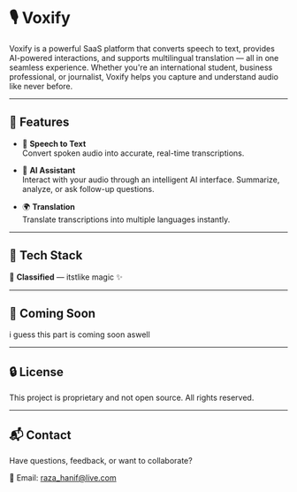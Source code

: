 # 🎙️ Voxify

Voxify is a powerful SaaS platform that converts speech to text, provides AI-powered interactions, and supports multilingual translation — all in one seamless experience. Whether you're an international student, business professional, or journalist, Voxify helps you capture and understand audio like never before.

---

## 🚀 Features

- 🎤 **Speech to Text**  
  Convert spoken audio into accurate, real-time transcriptions.

- 🤖 **AI Assistant**  
  Interact with your audio through an intelligent AI interface. Summarize, analyze, or ask follow-up questions.

- 🌍 **Translation**  
  Translate transcriptions into multiple languages instantly.

---

## 🧱 Tech Stack

🤫 **Classified** — itstlike magic ✨

---

## 🧪 Coming Soon

i guess this part is coming soon aswell

---

## 🔒 License

This project is proprietary and not open source. All rights reserved.

---

## 📬 Contact

Have questions, feedback, or want to collaborate?

📧 Email: raza_hanif@live.com
